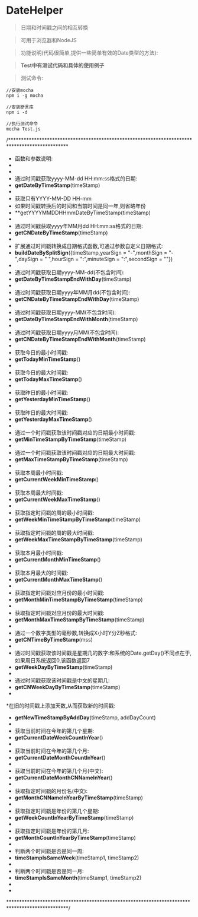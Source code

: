 # DateHelper
>日期和时间戳之间的相互转换

>可用于浏览器和NodeJS

> 功能说明(代码很简单,提供一些简单有效的Date类型的方法):


> **Test中有测试代码和具体的使用例子**

> 测试命令: 
```
//安装mocha
npm i -g mocha

//安装断言库
npm i -d

//执行测试命令
mocha Test.js 

```

/*********************************************************************************************** 
  * 函数和参数说明:
  * 
  * 
  * 通过时间戳获取yyyy-MM-dd HH:mm:ss格式的日期:
  * **getDateByTimeStamp**(timeStamp)
  *
  * 获取只有YYYY-MM-DD HH-mm
  * 如果时间戳转换后的时间和当前时间是同一年,则省略年份
  * **getYYYYMMDDHHmmDateByTimeStamp(timeStamp)
  *
  * 通过时间戳获取yyyy年MM月dd HH:mm:ss格式的日期:
  * **getCNDateByTimeStamp**(timeStamp)
  * 
  * 扩展通过时间戳转换成日期格式函数,可通过参数自定义日期格式:
  * **buildDateBySplitSign**({timeStamp,yearSign = "-",monthSign = "-",daySign = " ",hourSign = ":",minuteSign = ":",secondSign = ""})
  * 
  * 通过时间戳获取日期yyyy-MM-dd(不包含时间): 
  * **getDateByTimeStampEndWithDay**(timeStamp)
  * 
  * 通过时间戳获取日期yyyy年MM月dd(不包含时间): 
  * **getCNDateByTimeStampEndWithDay**(timeStamp)
  * 
  * 通过时间戳获取日期yyyy-MM(不包含时间):
  * **getDateByTimeStampEndWithMonth**(timeStamp)
  * 
  * 通过时间戳获取日期yyyy月MM(不包含时间):
  * **getCNDateByTimeStampEndWithMonth**(timeStamp)
  * 
  * 获取今日的最小时间戳:
  * **getTodayMinTimeStamp**()
  * 
  * 获取今日的最大时间戳:
  * **getTodayMaxTimeStamp**()
  * 
  * 获取昨日的最小时间戳:
  * **getYesterdayMinTimeStamp**()
  * 
  * 获取昨日的最大时间戳:
  * **getYesterdayMaxTimeStamp**()
  * 
  * 通过一个时间戳获取该时间戳对应的日期最小时间戳:
  * **getMinTimeStampByTimeStamp**(timeStamp)
  * 
  * 通过一个时间戳获取该时间戳对应的日期最大时间戳:
  * **getMaxTimeStampByTimeStamp**(timeStamp)
  * 
  * 获取本周最小时间戳:
  * **getCurrentWeekMinTimeStamp**()
  * 
  * 获取本周最大时间戳:
  * **getCurrentWeekMaxTimeStamp**()
  * 
  * 获取指定时间戳的周的最小时间戳:
  * **getWeekMinTimeStampByTimeStamp**(timeStamp)
  * 
  * 获取指定时间戳的周的最大时间戳:
  * **getWeekMaxTimeStampByTimeStamp**(timeStamp)
  * 
  * 获取本月最小时间戳:
  * **getCurrentMonthMinTimeStamp**()
  * 
  * 获取本月最大的时间戳:
  * **getCurrentMonthMaxTimeStamp**()
  * 
  * 获取指定时间戳对应月份的最小时间戳:
  * **getMonthMinTimeStampByTimeStamp**(timeStamp)
  * 
  * 获取指定时间戳对应月份的最大时间戳:
  * **getMonthMaxTimeStampByTimeStamp**(timeStamp)
  * 
  * 通过一个数字类型的毫秒数,转换成X小时Y分Z秒格式:
  * **getCNTimeByTimeStamp**(mss)
  * 
  * 通过时间戳获取该时间戳是星期几的数字:和系统的Date.getDay()不同点在于,如果周日系统返回0,该函数返回7
  * **getWeekDayByTimeStamp**(timeStamp)
  * 
  * 通过时间戳获取该时间戳是中文的星期几:
  * **getCNWeekDayByTimeStamp**(timeStamp)
  * 
  *在旧的时间戳上添加天数,从而获取新的时间戳:
  * **getNewTimeStampByAddDay**(timeStamp, addDayCount)
  * 
  * 获取当前时间在今年的第几个星期:
  * **getCurrentDateWeekCountInYear**()
  * 
  * 获取当前时间在今年的第几个月:
  * **getCurrentDateMonthCountInYear**()
  * 
  * 获取当前时间在今年的第几个月(中文):
  * **getCurrentDateMonthCNNameInYear**()
  * 
  * 获取指定时间戳的月份名(中文):
  * **getMonthCNNameInYearByTimeStamp**(timeStamp)
  * 
  * 获取指定时间戳是年份的第几个星期:
  * **getWeekCountInYearByTimeStamp**(timeStamp)
  * 
  * 获取指定时间戳是年份的第几月:
  * **getMonthCountInYearByTimeStamp**(timeStamp)
  * 
  * 判断两个时间戳是否是同一周:
  * **timeStampIsSameWeek**(timeStamp1, timeStamp2)
  * 
  * 判断两个时间戳是否是同一月:
  * **timeStampIsSameMonth**(timeStamp1, timeStamp2)
  * 
  * 
  ***********************************************************************************************/
